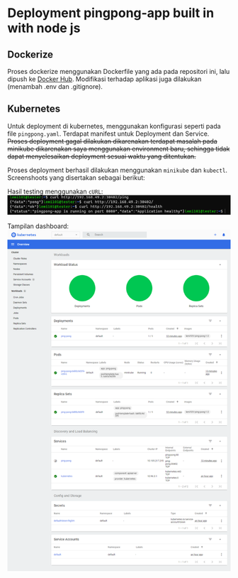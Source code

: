 # Deployment pingpong-app built in with node js

## Dockerize
Proses dockerize menggunakan Dockerfile yang ada pada repositori ini, lalu dipush ke [Docker Hub](https://hub.docker.com/repository/docker/lemi101/ping-pong).
Modifikasi terhadap aplikasi juga dilakukan (menambah .env dan .gitignore).

## Kubernetes
Untuk deployment di kubernetes, menggunakan konfigurasi seperti pada file `pingpong.yaml`. 
Terdapat manifest untuk Deployment dan Service.
~~Proses deployment gagal dilakukan dikarenakan terdapat masalah pada minikube dikarenakan saya menggunakan environment baru, sehingga tidak dapat menyelesaikan deployment sesuai waktu yang ditentukan.~~

Proses deployment berhasil dilakukan menggunakan `minikube` dan `kubectl`. Screenshoots yang disertakan sebagai berikut:

Hasil testing menggunakan `cURL`:
![Testing](img/test.png)

Tampilan dashboard:
![Testing](img/dashboard.png)
